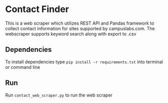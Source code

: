 # Contact Finder
This is a web scraper which utilizes REST API and Pandas framework to collect contact information for sites supported by campuslabs.com. The webscraper supports keyword search along with export to .csv

## Dependencies
To install dependencies type `pip install -r requirements.txt` into terminal or command line

## Run
Run `contact_web_scraper.py` to run the web scraper
